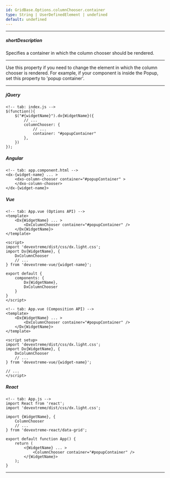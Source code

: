 ```yaml
---
id: GridBase.Options.columnChooser.container
type: String | UserDefinedElement | undefined
default: undefined
---
```

---
##### shortDescription
Specifies a container in which the column chooser should be rendered.

---
Use this property if you need to change the element in which the column chooser is rendered. For example, if your component is inside the Popup, set this property to 'popup container'.

---
##### jQuery

    <!-- tab: index.js -->
    $(function(){
        $("#{widgetName}").dx{WidgetName}({
            // ...
            columnChooser: {
                // ...
                container: "#popupContainer"
            },
        })
    });

##### Angular

    <!-- tab: app.component.html -->
    <dx-{widget-name} ... >
        <dxo-column-chooser container="#popupContainer" >
        </dxo-column-chooser>
    </dx-{widget-name}>

##### Vue

    <!-- tab: App.vue (Options API) -->
    <template>
        <Dx{WidgetName} ... >
            <DxColumnChooser container="#popupContainer" />
        </Dx{WidgetName}>
    </template>

    <script>
    import 'devextreme/dist/css/dx.light.css';
    import Dx{WidgetName}, {
        DxColumnChooser
        // ... 
    } from 'devextreme-vue/{widget-name}';

    export default {
        components: {
            Dx{WidgetName}, 
            DxColumnChooser
        }
    }
    </script>

    <!-- tab: App.vue (Composition API) -->
    <template>
        <Dx{WidgetName} ... >
            <DxColumnChooser container="#popupContainer" />
        </Dx{WidgetName}>
    </template>

    <script setup>
    import 'devextreme/dist/css/dx.light.css';
    import Dx{WidgetName}, {
        DxColumnChooser
        // ... 
    } from 'devextreme-vue/{widget-name}';

    // ...
    </script>

##### React

    <!-- tab: App.js -->
    import React from 'react';  
    import 'devextreme/dist/css/dx.light.css'; 

    import {WidgetName}, {
        ColumnChooser 
        // ...
    } from 'devextreme-react/data-grid';

    export default function App() { 
        return ( 
            <{WidgetName} ... > 
                <ColumnChooser container="#popupContainer" />
            </{WidgetName}>        
        ); 
    } 

---
